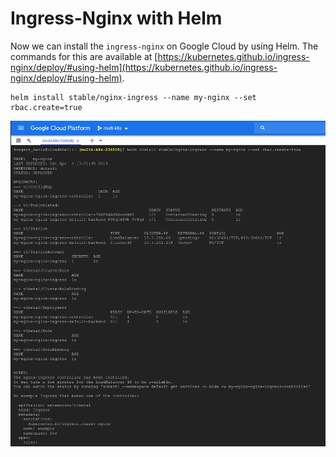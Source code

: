 # Ingress-Nginx with Helm

Now we can install the `ingress-nginx` on Google Cloud by using Helm.
The commands for this are available at [https://kubernetes.github.io/ingress-nginx/deploy/#using-helm](https://kubernetes.github.io/ingress-nginx/deploy/#using-helm).

```
helm install stable/nginx-ingress --name my-nginx --set rbac.create=true
```

![](../../images/2019-04-06-13-52-30.png)
